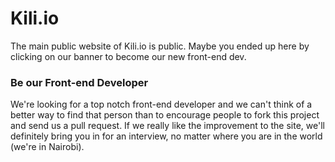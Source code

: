 Kili.io
==============

The main public website of Kili.io is public. Maybe you ended up here by clicking on our banner to become our new 
front-end dev.

### Be our Front-end Developer

We're looking for a top notch front-end developer and we can't think of a better way to find that person than to encourage
people to fork this project and send us a pull request.  If we really like the improvement to the site, we'll definitely 
bring you in for an interview, no matter where you are in the world (we're in Nairobi).

